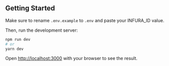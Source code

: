 ## Getting Started

Make sure to rename `.env.example` to `.env` and paste your INFURA_ID value.

Then, run the development server:

```bash
npm run dev
# or
yarn dev
```

Open [http://localhost:3000](http://localhost:3000) with your browser to see the result.
